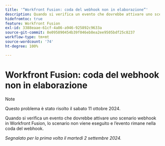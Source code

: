 ```yaml
---
title: '“Workfront Fusion: coda del webhook non in elaborazione”'
description: Quando si verifica un evento che dovrebbe attivare uno scenario webhook in Workfront Fusion, lo scenario non viene eseguito e l’evento rimane nella coda del webhook.
hidefromtoc: true
feature: Workfront Fusion
exl-id: 3388eaae-61cf-4a86-a946-925892c9633a
source-git-commit: 8e095890454b39f046eb8ea2ee9505bdf25c8237
workflow-type: tm+mt
source-wordcount: '74'
ht-degree: 100%

---
```


# Workfront Fusion: coda del webhook non in elaborazione

>[!NOTE]
>
>Questo problema è stato risolto il sabato 11 ottobre 2024.

Quando si verifica un evento che dovrebbe attivare uno scenario webhook in Workfront Fusion, lo scenario non viene eseguito e l’evento rimane nella coda del webhook.

_Segnalato per la prima volta il martedì 2 settembre 2024._

